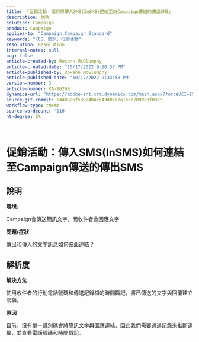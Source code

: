 ```yaml
---
title: 「促銷活動：如何將傳入SMS(InSMS)連結至由Campaign傳送的傳出SMS」
description: 說明
solution: Campaign
product: Campaign
applies-to: "Campaign,Campaign Standard"
keywords: "KCS，簡訊，行銷活動"
resolution: Resolution
internal-notes: null
bug: false
article-created-by: Roxann McGlumphy
article-created-date: "10/17/2022 9:20:37 PM"
article-published-by: Roxann McGlumphy
article-published-date: "10/17/2022 9:34:58 PM"
version-number: 3
article-number: KA-16269
dynamics-url: "https://adobe-ent.crm.dynamics.com/main.aspx?forceUCI=1&pagetype=entityrecord&etn=knowledgearticle&id=18fa3e88-614e-ed11-bba2-00224808679b"
source-git-commit: c4d0826f5392404cd43d06a7a15ec209d83f03c5
workflow-type: tm+mt
source-wordcount: '116'
ht-degree: 6%

---
```


# 促銷活動：傳入SMS(InSMS)如何連結至Campaign傳送的傳出SMS

## 說明


<b>環境</b>:

Campaign會傳送簡訊文字，而收件者會回應文字

<b>問題/症狀</b>

傳出和傳入的文字訊息如何彼此連結？


## 解析度


<b>解決方法</b>

使用收件者的行動電話號碼和傳送記錄檔的時間戳記，將已傳送的文字與回覆建立關聯。

<b>原因</b>

目前，沒有單一識別碼會將簡訊文字與回應連結，因此我們需要透過記錄來推斷連線，並查看電話號碼和時間戳記。


